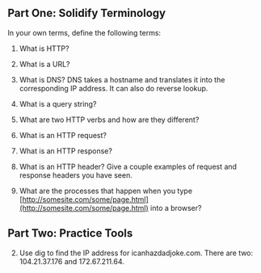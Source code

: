 ## Part One: Solidify Terminology

In your own terms, define the following terms:

1. What is HTTP?

2. What is a URL?

3. What is DNS? 
DNS takes a hostname and translates it into the corresponding IP address. It can also do reverse lookup.

4. What is a query string?

5. What are two HTTP verbs and how are they different?

6. What is an HTTP request?

7. What is an HTTP response?

8. What is an HTTP header? Give a couple examples of request and response headers you have seen.

9. What are the processes that happen when you type [http://somesite.com/some/page.html](http://somesite.com/some/page.html) into a browser?

## Part Two: Practice Tools

2. Use dig to find the IP address for icanhazdadjoke.com. 
There are two: 104.21.37.176 and 172.67.211.64.

